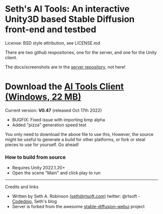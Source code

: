 
# Seth's AI Tools: An interactive Unity3D based Stable Diffusion front-end and testbed

License:  BSD style attribution, see LICENSE.md

There are two github respositories, one for the server, and one for the Unity client.

The docs/screenshots are in the [server repository](https://github.com/SethRobinson/aitools_server), not here!

# Download the [AI Tools Client (Windows, 22 MB)](https://www.rtsoft.com/files/SethsAIToolsWindows.zip)

Current version: **V0.47** (released Oct 17th 2022)

* BUGFIX: Fixed issue with importing bmp alpha
* Added "pizza" generation speed test

You only need to download the above file to use this, However, the source might be useful to generate a build for other platforms, or fork or steal pieces to use for yourself.  Go ahead!

### How to build from source

* Requires Unity 2022.1.20+
* Open the scene "Main" and click play to run

---

Credits and links

- Written by Seth A. Robinson (seth@rtsoft.com) twitter: @rtsoft - [Codedojo](https://www.codedojo.com), Seth's blog
- Server is forked from the awesome [stable-diffusion-webui](https://github.com/AUTOMATIC1111/stable-diffusion-webui) project